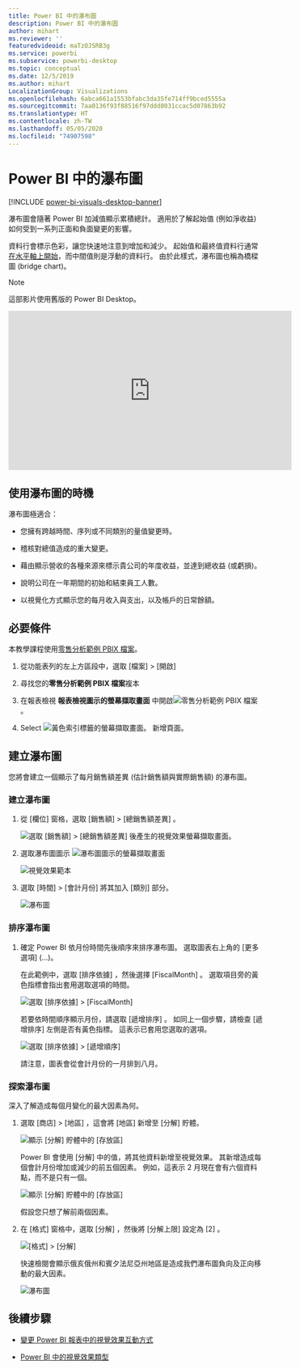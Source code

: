```yaml
---
title: Power BI 中的瀑布圖
description: Power BI 中的瀑布圖
author: mihart
ms.reviewer: ''
featuredvideoid: maTzOJSRB3g
ms.service: powerbi
ms.subservice: powerbi-desktop
ms.topic: conceptual
ms.date: 12/5/2019
ms.author: mihart
LocalizationGroup: Visualizations
ms.openlocfilehash: 6abca661a1553bfabc3da35fe714ff9bced5555a
ms.sourcegitcommit: 7aa0136f93f88516f97ddd8031ccac5d07863b92
ms.translationtype: HT
ms.contentlocale: zh-TW
ms.lasthandoff: 05/05/2020
ms.locfileid: "74907598"
---
```

# <a name="waterfall-charts-in-power-bi"></a>Power BI 中的瀑布圖

[!INCLUDE [power-bi-visuals-desktop-banner](../includes/power-bi-visuals-desktop-banner.md)]

瀑布圖會隨著 Power BI 加減值顯示累積總計。 適用於了解起始值 (例如淨收益) 如何受到一系列正面和負面變更的影響。

資料行會標示色彩，讓您快速地注意到增加和減少。 起始值和最終值資料行通常[在水平軸上開始](https://support.office.com/article/Create-a-waterfall-chart-in-Office-2016-for-Windows-8de1ece4-ff21-4d37-acd7-546f5527f185#BKMK_Float "在水平軸上開始")，而中間值則是浮動的資料行。 由於此樣式，瀑布圖也稱為橋樑圖 (bridge chart)。

   > [!NOTE]
   > 這部影片使用舊版的 Power BI Desktop。
   > 
   > 

<iframe width="560" height="315" src="https://www.youtube.com/embed/qKRZPBnaUXM" frameborder="0" allow="autoplay; encrypted-media" allowfullscreen></iframe>

## <a name="when-to-use-a-waterfall-chart"></a>使用瀑布圖的時機

瀑布圖極適合：

* 您擁有跨越時間、序列或不同類別的量值變更時。

* 稽核對總值造成的重大變更。

* 藉由顯示營收的各種來源來標示貴公司的年度收益，並達到總收益 (或虧損)。

* 說明公司在一年期間的初始和結束員工人數。

* 以視覺化方式顯示您的每月收入與支出，以及帳戶的日常餘額。

## <a name="prerequisite"></a>必要條件

本教學課程使用[零售分析範例 PBIX 檔案](https://download.microsoft.com/download/9/6/D/96DDC2FF-2568-491D-AAFA-AFDD6F763AE3/Retail%20Analysis%20Sample%20PBIX.pbix)。

1. 從功能表列的左上方區段中，選取 [檔案]   > [開啟] 
   
2. 尋找您的**零售分析範例 PBIX 檔案**複本

1. 在報表檢視 **報表檢視圖示的螢幕擷取畫面** 中開啟![零售分析範例 PBIX 檔案](media/power-bi-visualization-kpi/power-bi-report-view.png)。

1. Select ![黃色索引標籤的螢幕擷取畫面。](media/power-bi-visualization-kpi/power-bi-yellow-tab.png) 新增頁面。


## <a name="create-a-waterfall-chart"></a>建立瀑布圖

您將會建立一個顯示了每月銷售額差異 (估計銷售額與實際銷售額) 的瀑布圖。

### <a name="build-the-waterfall-chart"></a>建立瀑布圖

1. 從 [欄位]  窗格，選取 [銷售額]   > [總銷售額差異]  。

   ![選取 [銷售額] > [總銷售額差異] 後產生的視覺效果螢幕擷取畫面。](media/power-bi-visualization-waterfall-charts/power-bi-bar.png)

1. 選取瀑布圖圖示 ![瀑布圖圖示的螢幕擷取畫面](media/power-bi-visualization-waterfall-charts/power-bi-waterfall-icon.png)

    ![視覺效果範本](media/power-bi-visualization-waterfall-charts/convert-waterfall.png)

1. 選取 [時間]   >  [會計月份]  將其加入 [類別]  部分。

    ![瀑布圖](media/power-bi-visualization-waterfall-charts/power-bi-waterfall-month.png)

### <a name="sort-the-waterfall-chart"></a>排序瀑布圖

1. 確定 Power BI 依月份時間先後順序來排序瀑布圖。 選取圖表右上角的 [更多選項]  (...)。

    在此範例中，選取 [排序依據]  ，然後選擇 [FiscalMonth]  。 選取項目旁的黃色指標會指出套用選取選項的時間。

    ![選取 [排序依據] > [FiscalMonth]](media/power-bi-visualization-waterfall-charts/power-bi-sort-by-fiscalmonth.png)
    
    若要依時間順序顯示月份，請選取 [遞增排序]  。 如同上一個步驟，請檢查 [遞增排序]  左側是否有黃色指標。 這表示已套用您選取的選項。

    ![選取 [排序依據] > [遞增順序]](media/power-bi-visualization-waterfall-charts/power-bi-waterfall-ascending.png)

    

    請注意，圖表會從會計月份的一月排到八月。  

### <a name="explore-the-waterfall-chart"></a>探索瀑布圖

深入了解造成每個月變化的最大因素為何。

1.  選取 [商店]   > [地區]  ，這會將 [地區]  新增至 [分解]  貯體。

    ![顯示 [分解] 貯體中的 [存放區]](media/power-bi-visualization-waterfall-charts/power-bi-waterfall-breakdown.png)

    Power BI 會使用 [分解]  中的值，將其他資料新增至視覺效果。 其新增造成每個會計月份增加或減少的前五個因素。 例如，這表示 2 月現在會有六個資料點，而不是只有一個。  

    ![顯示 [分解] 貯體中的 [存放區]](media/power-bi-visualization-waterfall-charts/power-bi-waterfall-breakdown-default.png)

    假設您只想了解前兩個因素。

1. 在 [格式]  窗格中，選取 [分解]  ，然後將 [分解上限]  設定為 [2]  。

    ![[格式] > [分解]](media/power-bi-visualization-waterfall-charts/power-bi-waterfall-breakdown-two.png)

    快速檢閱會顯示俄亥俄州和賓夕法尼亞州地區是造成我們瀑布圖負向及正向移動的最大因素。

    ![瀑布圖](media/power-bi-visualization-waterfall-charts/power-bi-axis-waterfall.png)

## <a name="next-steps"></a>後續步驟

* [變更 Power BI 報表中的視覺效果互動方式](../service-reports-visual-interactions.md)

* [Power BI 中的視覺效果類型](power-bi-visualization-types-for-reports-and-q-and-a.md)

